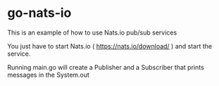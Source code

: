 # go-nats-io
This is an example of how to use Nats.io pub/sub services

You just have to start Nats.io ( https://nats.io/download/ ) and start the service.

Running main.go will create a Publisher and a Subscriber that prints messages in the System.out
